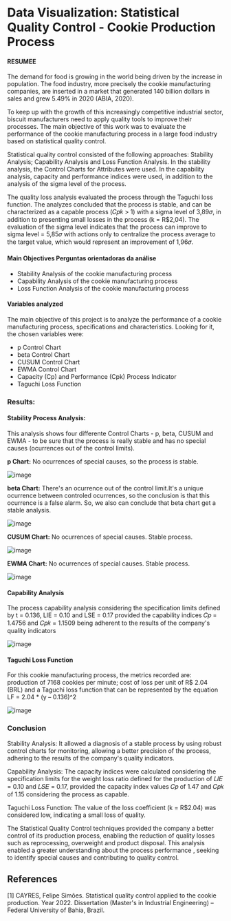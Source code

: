 # Data Visualization: Statistical Quality Control - Cookie Production Process

#### RESUMEE

The demand for food is growing in the world being driven by the increase in population. The food industry, more precisely the cookie manufacturing companies, are inserted in a market that generated 140 billion dollars in sales and grew 5.49% in 2020 (ABIA, 2020).

To keep up with the growth of this increasingly competitive industrial sector, biscuit manufacturers need to apply quality tools to improve their processes. The main objective of this work was to evaluate the performance of the cookie manufacturing process in a large food industry based on statistical quality control.

Statistical quality control consisted of the following approaches: Stability Analysis; Capability Analysis and Loss Function Analysis. In the stability analysis, the Control Charts for Attributes were used. In the capability analysis, capacity and performance indices were used, in addition to the analysis of the sigma level of the process.

The quality loss analysis evaluated the process through the Taguchi loss function. The analyzes concluded that the process is stable, and can be characterized as a capable process (𝐶𝑝𝑘 > 1)  with a sigma level of 3,89𝜎, in addition to presenting small losses in the process (k = R$2,04).  The evaluation of the sigma level indicates that the process can improve to sigma level = 5,85𝜎 with actions only to centralize the process average to the target value, which would represent an improvement of 1,96𝜎.

#### Main Objectives Perguntas orientadoras da análise

* Stability Analysis of the cookie manufacturing process
* Capability Analysis of the cookie manufacturing process
* Loss Function Analysis of the cookie manufacturing process

#### Variables analyzed

The main objective of this project is to analyze the performance of a cookie manufacturing process, specifications and characteristics. Looking for it, the chosen variables were:

* p Control Chart
* beta  Control Chart
* CUSUM Control Chart
* EWMA  Control Chart
* Capacity (Cp) and Performance (Cpk) Process Indicator
* Taguchi Loss Function

### Results:

#### Stability Process Analysis:

This analysis shows four differente Control Charts - p, beta, CUSUM and EWMA - to be sure that the process is really stable and has no special causes (ocurrences out of the control limits).

**p Chart:** No ocurrences of special causes, so the process is stable.

![image](https://raw.githubusercontent.com/lipecayres/academics/main/cookie_process/images/1.pChart.png)

**beta Chart:** There's an ocurrence out of the control limit.It's a unique ocurrence between controled ocurrences, so the conclusion is that this ocurrence is a false alarm. So, we also can conclude that beta chart get a stable analysis.

![image](https://raw.githubusercontent.com/lipecayres/academics/main/cookie_process/images/2.betaChart.png)

**CUSUM Chart:** No ocurrences of special causes. Stable process.

![image](https://raw.githubusercontent.com/lipecayres/academics/main/cookie_process/images/3.cusumChart.png)

**EWMA Chart:** No ocurrences of special causes. Stable process.

![image](https://raw.githubusercontent.com/lipecayres/academics/main/cookie_process/images/4.ewmaChart.png)


#### Capability Analysis

The process capability analysis considering the specification limits defined by t = 0.136, LIE = 0.10 and LSE = 0.17 provided the capability indices 𝐶𝑝 = 1.4756 and 𝐶𝑝𝑘 = 1.1509 being adherent to the results of the company's quality indicators

![image](https://raw.githubusercontent.com/lipecayres/academics/main/cookie_process/images/5.CapabilityAnalysis.png)


#### Taguchi Loss Function

For this cookie manufacturing process, the metrics recorded are: production of 7168 cookies per minute; cost of loss per unit of R$ 2.04 (BRL) and a Taguchi loss function that can be represented by the equation LF = 2.04 * (y – 0.136)^2

![image](https://raw.githubusercontent.com/lipecayres/academics/main/cookie_process/images/6.TaguchiLossFunction.png)


### Conclusion

Stability Analysis: It allowed a diagnosis of a stable process by using robust control charts for monitoring, allowing a better precision of the process, adhering to the results of the company's quality indicators.

Capability Analysis: The capacity indices were calculated considering the specification limits for the weight loss ratio defined for the production of 𝐿𝐼𝐸 = 0.10 and 𝐿𝑆𝐸 = 0.17, provided the capacity index values 𝐶𝑝 of 1.47 and 𝐶𝑝𝑘 of 1.15 considering the process as capable.

Taguchi Loss Function: The value of the loss coefficient (k = R$2.04) was considered low, indicating a small loss of quality.

The Statistical Quality Control techniques provided the company a better control of its production process, enabling the reduction of quality losses such as reprocessing, overweight and product disposal. This analysis enabled a greater understanding about the process performance , seeking to identify special causes and contributing to quality control.

## References

[1] CAYRES, Felipe Simões. Statistical quality control applied to the cookie production.
Year 2022. Dissertation (Master's in Industrial Engineering) – Federal University of Bahia, Brazil.
